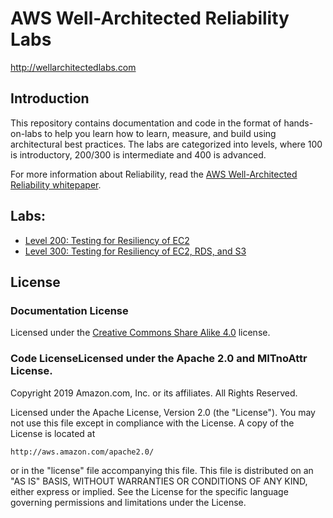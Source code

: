 # AWS Well-Architected Reliability Labs
http://wellarchitectedlabs.com 

## Introduction

This repository contains documentation and code in the format of hands-on-labs to help you learn how to learn, measure, and build using architectural best practices. The labs are categorized into levels, where 100 is introductory, 200/300 is intermediate and 400 is advanced.

For more information about Reliability, read the 
[AWS Well-Architected Reliability whitepaper](https://d1.awsstatic.com/whitepapers/architecture/AWS-Reliability-Pillar.pdf).

## Labs:
- [Level 200: Testing for Resiliency of EC2](200_Testing_for_Resiliency_of_EC2/README.md) 
- [Level 300: Testing for Resiliency of EC2, RDS, and S3](300_Testing_for_Resiliency_of_EC2_RDS_and_S3/README.md) 


## License

### Documentation License

Licensed under the [Creative Commons Share Alike 4.0](https://creativecommons.org/licenses/by-sa/4.0/) license.

### Code LicenseLicensed under the Apache 2.0 and MITnoAttr License. 

Copyright 2019 Amazon.com, Inc. or its affiliates. All Rights Reserved.

Licensed under the Apache License, Version 2.0 (the "License"). You may not use this file except in compliance with the License. A copy of the License is located at

    http://aws.amazon.com/apache2.0/

or in the "license" file accompanying this file. This file is distributed on an "AS IS" BASIS, WITHOUT WARRANTIES OR CONDITIONS OF ANY KIND, either express or implied. See the License for the specific language governing permissions and limitations under the License.
